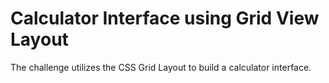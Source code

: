 # Calculator Interface using Grid View Layout

The challenge utilizes the CSS Grid Layout to build a calculator interface.

